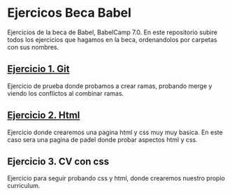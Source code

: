 # Ejercicos Beca Babel


Ejercicios de la beca de Babel, BabelCamp 7.0.
En este repositorio subire todos los ejercicios que hagamos en la beca, ordenandolos por carpetas con sus nombres.

## [Ejercicio 1. Git](https://github.com/albercha17/Ejercicos-Beca-Babel/tree/master/Ejercicio%201.%20Git)

Ejercicio de prueba donde probamos a crear ramas, probando merge y viendo los conflictos al combinar ramas.

## [Ejercicio 2. Html](https://github.com/albercha17/Ejercicos-Beca-Babel/tree/master/Ejercicio%202.%20Html)

Ejercicio donde crearemos una pagina html y css muy muy basica. En este caso sera una pagina de padel donde probar aspectos html y css.

## Ejercicio 3. CV con css

Ejercicio para seguir probando css y html, donde crearemos nuestro propio curriculum.
